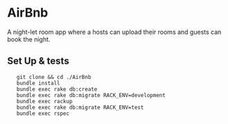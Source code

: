 # AirBnb


A night-let room  app where a  hosts can upload their rooms and guests can book the night. 

## Set Up & tests

``` 
   git clone && cd ./AirBnb
   bundle install
   bundle exec rake db:create
   bundle exec rake db:migrate RACK_ENV=development
   bundle exec rackup
   bundle exec rake db:migrate RACK_ENV=test
   bundle exec rspec
```
